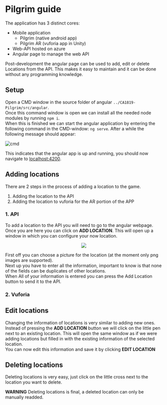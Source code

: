 # Pilgrim guide

The application has 3 distinct cores:

- Mobile application
    - Pilgrim (native android app)
    - Pilgrim AR (vuforia app in Unity)
- Web-API hosted on azure
- Angular page to manage the web API

Post-development the angular page can be used to add, edit or delete Locations from the API. This makes it easy to maintain and it can be done without any programming knowledge.

## Setup

Open a CMD window in the source folder of angular ```../CA1819-Pilgrim/src/angular```.  
Once this command window is open we can install all the needed node modules by running ```npm i```.  
When this is finished we can start the angular application by entering the following command in the CMD-window: ```ng serve```. After a while the following message should appear:

![cmd](https://i.imgur.com/lp4OFLk.png)

This indicates that the angular app is up and running, you should now navigate to [localhost:4200](https://localhost:4200).

## Adding locations

There are 2 steps in the process of adding a location to the game.

1. Adding the location to the API
2. Adding the location to vuforia for the AR portion of the APP

### 1. API

To add a location to the API you will need to go to the angular webpage.  
Once you are here you can click on **ADD LOCATION**. This will open up a window in which you can configure your now location.  
  
  <div style="text-align:center"><img src ="https://i.imgur.com/WlvLsmP.png" /></div>

First off you can choose a picture for the location (at the moment only png images are supported).  
Next up you have to enter all the information, important to know is that none of the fields can be duplicates of other locations.  
When All of your information is entered you can press the Add Location button to send it to the API.

### 2. Vuforia


## Edit locations

Changing the information of locations is very similar to adding new ones. Instead of pressing the **ADD LOCATION** button we will click on the little pen next to an existing location. This will open the same window as if we were adding locations but filled in with the existing information of the selected location.  
You can now edit this information and save it by clicking **EDIT LOCATION**

## Deleting locations

Deleting locations is very easy, just click on the little cross next to the location you want to delete.

**WARNING** Deleting locations is final, a deleted location can only be manually readded.
